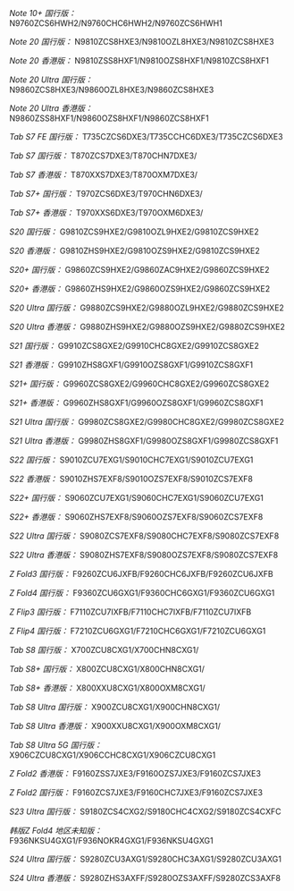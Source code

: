 *Note 10+ 国行版：*
N9760ZCS6HWH2/N9760CHC6HWH2/N9760ZCS6HWH1

*Note 20 国行版：*
N9810ZCS8HXE3/N9810OZL8HXE3/N9810ZCS8HXE3

*Note 20 香港版：*
N9810ZSS8HXF1/N9810OZS8HXF1/N9810ZCS8HXF1

*Note 20 Ultra 国行版：*
N9860ZCS8HXE3/N9860OZL8HXE3/N9860ZCS8HXE3

*Note 20 Ultra 香港版：*
N9860ZSS8HXF1/N9860OZS8HXF1/N9860ZCS8HXF1

*Tab S7 FE 国行版：*
T735CZCS6DXE3/T735CCHC6DXE3/T735CZCS6DXE3

*Tab S7 国行版：*
T870ZCS7DXE3/T870CHN7DXE3/

*Tab S7 香港版：*
T870XXS7DXE3/T870OXM7DXE3/

*Tab S7+ 国行版：*
T970ZCS6DXE3/T970CHN6DXE3/

*Tab S7+ 香港版：*
T970XXS6DXE3/T970OXM6DXE3/

*S20 国行版：*
G9810ZCS9HXE2/G9810OZL9HXE2/G9810ZCS9HXE2

*S20 香港版：*
G9810ZHS9HXE2/G9810OZS9HXE2/G9810ZCS9HXE2

*S20+ 国行版：*
G9860ZCS9HXE2/G9860ZAC9HXE2/G9860ZCS9HXE2

*S20+ 香港版：*
G9860ZHS9HXE2/G9860OZS9HXE2/G9860ZCS9HXE2

*S20 Ultra 国行版：*
G9880ZCS9HXE2/G9880OZL9HXE2/G9880ZCS9HXE2

*S20 Ultra 香港版：*
G9880ZHS9HXE2/G9880OZS9HXE2/G9880ZCS9HXE2

*S21 国行版：*
G9910ZCS8GXE2/G9910CHC8GXE2/G9910ZCS8GXE2

*S21 香港版：*
G9910ZHS8GXF1/G9910OZS8GXF1/G9910ZCS8GXF1

*S21+ 国行版：*
G9960ZCS8GXE2/G9960CHC8GXE2/G9960ZCS8GXE2

*S21+ 香港版：*
G9960ZHS8GXF1/G9960OZS8GXF1/G9960ZCS8GXF1

*S21 Ultra 国行版：*
G9980ZCS8GXE2/G9980CHC8GXE2/G9980ZCS8GXE2

*S21 Ultra 香港版：*
G9980ZHS8GXF1/G9980OZS8GXF1/G9980ZCS8GXF1

*S22 国行版：*
S9010ZCU7EXG1/S9010CHC7EXG1/S9010ZCU7EXG1

*S22 香港版：*
S9010ZHS7EXF8/S9010OZS7EXF8/S9010ZCS7EXF8

*S22+ 国行版：*
S9060ZCU7EXG1/S9060CHC7EXG1/S9060ZCU7EXG1

*S22+ 香港版：*
S9060ZHS7EXF8/S9060OZS7EXF8/S9060ZCS7EXF8

*S22 Ultra 国行版：*
S9080ZCS7EXF8/S9080CHC7EXF8/S9080ZCS7EXF8

*S22 Ultra 香港版：*
S9080ZHS7EXF8/S9080OZS7EXF8/S9080ZCS7EXF8

*Z Fold3 国行版：*
F9260ZCU6JXFB/F9260CHC6JXFB/F9260ZCU6JXFB

*Z Fold4 国行版：*
F9360ZCU6GXG1/F9360CHC6GXG1/F9360ZCU6GXG1

*Z Flip3 国行版：*
F7110ZCU7IXFB/F7110CHC7IXFB/F7110ZCU7IXFB

*Z Flip4 国行版：*
F7210ZCU6GXG1/F7210CHC6GXG1/F7210ZCU6GXG1

*Tab S8 国行版：*
X700ZCU8CXG1/X700CHN8CXG1/

*Tab S8+ 国行版：*
X800ZCU8CXG1/X800CHN8CXG1/

*Tab S8+ 香港版：*
X800XXU8CXG1/X800OXM8CXG1/

*Tab S8 Ultra 国行版：*
X900ZCU8CXG1/X900CHN8CXG1/

*Tab S8 Ultra 香港版：*
X900XXU8CXG1/X900OXM8CXG1/

*Tab S8 Ultra 5G 国行版：*
X906CZCU8CXG1/X906CCHC8CXG1/X906CZCU8CXG1

*Z Fold2 香港版：*
F9160ZSS7JXE3/F9160OZS7JXE3/F9160ZCS7JXE3

*Z Fold2 国行版：*
F9160ZCS7JXE3/F9160CHC7JXE3/F9160ZCS7JXE3

*S23 Ultra 国行版：*
S9180ZCS4CXG2/S9180CHC4CXG2/S9180ZCS4CXFC

*韩版Z Fold4 地区未知版：*
F936NKSU4GXG1/F936NOKR4GXG1/F936NKSU4GXG1

*S24 Ultra 国行版：*
S9280ZCU3AXG1/S9280CHC3AXG1/S9280ZCU3AXG1

*S24 Ultra 香港版：*
S9280ZHS3AXFF/S9280OZS3AXFF/S9280ZCS3AXF8

